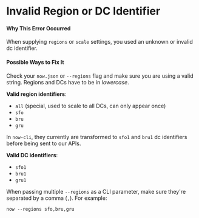 # Invalid Region or DC Identifier

#### Why This Error Occurred

When supplying `regions` or `scale` settings, you
used an unknown or invalid dc identifier.

#### Possible Ways to Fix It

Check your `now.json` or `--regions` flag and
make sure you are using a valid string. Regions
and DCs have to be in *lowercase*.

**Valid region identifiers**:

- `all` (special, used to scale to all DCs, can only appear once)
- `sfo`
- `bru`
- `gru`

In `now-cli`, they currently are transformed to `sfo1`
and `bru1` dc identifiers before being sent to our APIs.

**Valid DC identifiers**:

- `sfo1`
- `bru1`
- `gru1`

When passing multiple `--regions` as a CLI parameter,
make sure they're separated by a comma (`,`). For example:

```console
now --regions sfo,bru,gru
```
